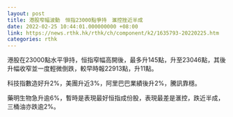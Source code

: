 ```yaml
---
layout: post
title: 港股窄幅波動　恒指23000點爭持　滙控挫近半成
date: 2022-02-25 10:44:01.000000000 +08:00
link: https://news.rthk.hk/rthk/ch/component/k2/1635793-20220225.htm
categories: rthk
---
```


港股在23000點水平爭持，恒指窄幅高開後，最多升145點，升至23046點，其後升幅收窄並一度輕微倒跌，較早時報22913點，升11點。

科技指數造好升2%，美團升近3%，阿里巴巴業績後升2%，騰訊靠穩。

藥明生物急升逾6%，暫時是表現最好恒指成份股，表現最差是滙控，跌近半成，三桶油亦跌逾2%。
